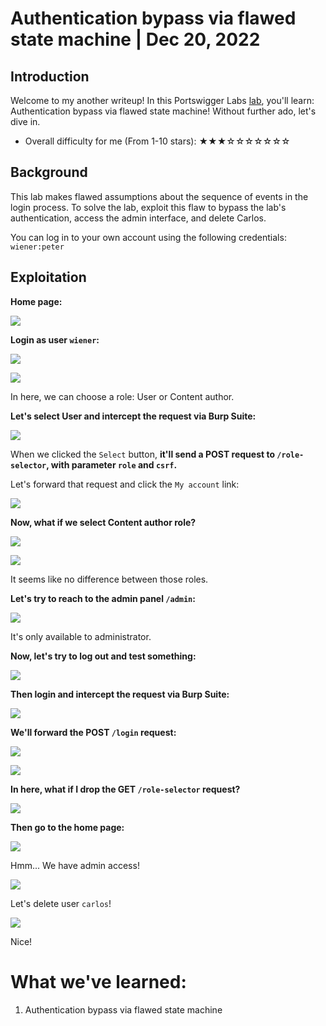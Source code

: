 # Authentication bypass via flawed state machine | Dec 20, 2022

## Introduction

Welcome to my another writeup! In this Portswigger Labs [lab](https://portswigger.net/web-security/logic-flaws/examples/lab-logic-flaws-authentication-bypass-via-flawed-state-machine), you'll learn: Authentication bypass via flawed state machine! Without further ado, let's dive in.

- Overall difficulty for me (From 1-10 stars): ★★★☆☆☆☆☆☆☆

## Background

This lab makes flawed assumptions about the sequence of events in the login process. To solve the lab, exploit this flaw to bypass the lab's authentication, access the admin interface, and delete Carlos.

You can log in to your own account using the following credentials: `wiener:peter`

## Exploitation

**Home page:**

![](https://raw.githubusercontent.com/siunam321/CTF-Writeups/main/Portswigger-Labs/Business-Logic-Vulnerabilities/BLV-9/images/Pasted%20image%2020221220072840.png)

**Login as user `wiener`:**

![](https://raw.githubusercontent.com/siunam321/CTF-Writeups/main/Portswigger-Labs/Business-Logic-Vulnerabilities/BLV-9/images/Pasted%20image%2020221220072905.png)

![](https://raw.githubusercontent.com/siunam321/CTF-Writeups/main/Portswigger-Labs/Business-Logic-Vulnerabilities/BLV-9/images/Pasted%20image%2020221220072932.png)

In here, we can choose a role: User or Content author.

**Let's select User and intercept the request via Burp Suite:**

![](https://raw.githubusercontent.com/siunam321/CTF-Writeups/main/Portswigger-Labs/Business-Logic-Vulnerabilities/BLV-9/images/Pasted%20image%2020221220073138.png)

When we clicked the `Select` button, **it'll send a POST request to `/role-selector`, with parameter `role` and `csrf`.**

Let's forward that request and click the `My account` link:

![](https://raw.githubusercontent.com/siunam321/CTF-Writeups/main/Portswigger-Labs/Business-Logic-Vulnerabilities/BLV-9/images/Pasted%20image%2020221220073245.png)

**Now, what if we select Content author role?**

![](https://raw.githubusercontent.com/siunam321/CTF-Writeups/main/Portswigger-Labs/Business-Logic-Vulnerabilities/BLV-9/images/Pasted%20image%2020221220073418.png)

![](https://raw.githubusercontent.com/siunam321/CTF-Writeups/main/Portswigger-Labs/Business-Logic-Vulnerabilities/BLV-9/images/Pasted%20image%2020221220073604.png)

It seems like no difference between those roles.

**Let's try to reach to the admin panel `/admin`:**

![](https://raw.githubusercontent.com/siunam321/CTF-Writeups/main/Portswigger-Labs/Business-Logic-Vulnerabilities/BLV-9/images/Pasted%20image%2020221220074622.png)

It's only available to administrator.

**Now, let's try to log out and test something:**

![](https://raw.githubusercontent.com/siunam321/CTF-Writeups/main/Portswigger-Labs/Business-Logic-Vulnerabilities/BLV-9/images/Pasted%20image%2020221220074726.png)

**Then login and intercept the request via Burp Suite:**

![](https://raw.githubusercontent.com/siunam321/CTF-Writeups/main/Portswigger-Labs/Business-Logic-Vulnerabilities/BLV-9/images/Pasted%20image%2020221220074801.png)

**We'll forward the POST `/login` request:**

![](https://raw.githubusercontent.com/siunam321/CTF-Writeups/main/Portswigger-Labs/Business-Logic-Vulnerabilities/BLV-9/images/Pasted%20image%2020221220074810.png)

![](https://raw.githubusercontent.com/siunam321/CTF-Writeups/main/Portswigger-Labs/Business-Logic-Vulnerabilities/BLV-9/images/Pasted%20image%2020221220074843.png)

**In here, what if I drop the GET `/role-selector` request?**

![](https://raw.githubusercontent.com/siunam321/CTF-Writeups/main/Portswigger-Labs/Business-Logic-Vulnerabilities/BLV-9/images/Pasted%20image%2020221220074921.png)

**Then go to the home page:**

![](https://raw.githubusercontent.com/siunam321/CTF-Writeups/main/Portswigger-Labs/Business-Logic-Vulnerabilities/BLV-9/images/Pasted%20image%2020221220074956.png)

Hmm... We have admin access!

![](https://raw.githubusercontent.com/siunam321/CTF-Writeups/main/Portswigger-Labs/Business-Logic-Vulnerabilities/BLV-9/images/Pasted%20image%2020221220075013.png)

Let's delete user `carlos`!

![](https://raw.githubusercontent.com/siunam321/CTF-Writeups/main/Portswigger-Labs/Business-Logic-Vulnerabilities/BLV-9/images/Pasted%20image%2020221220075028.png)

Nice!

# What we've learned:

1. Authentication bypass via flawed state machine